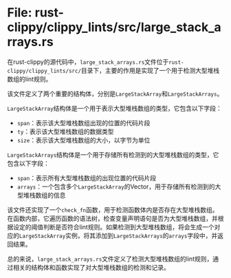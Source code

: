 # File: rust-clippy/clippy_lints/src/large_stack_arrays.rs

在rust-clippy的源代码中，`large_stack_arrays.rs`文件位于`rust-clippy/clippy_lints/src/`目录下，主要的作用是实现了一个用于检测大型堆栈数组的lint规则。

该文件定义了两个重要的结构体，分别是`LargeStackArray`和`LargeStackArrays`。

`LargeStackArray`结构体是一个用于表示大型堆栈数组的类型，它包含以下字段：
- `span`：表示该大型堆栈数组出现的位置的代码片段
- `ty`：表示该大型堆栈数组的数据类型
- `size`：表示该大型堆栈数组的大小，以字节为单位

`LargeStackArrays`结构体是一个用于存储所有检测到的大型堆栈数组的类型，它包含以下字段：
- `span`：表示所有大型堆栈数组的出现位置的代码片段
- `arrays`：一个包含多个`LargeStackArray`的Vector，用于存储所有检测到的大型堆栈数组的信息

该文件还实现了一个`check_fn`函数，用于检测函数体内是否存在大型堆栈数组。在函数内部，它遍历函数的语法树，检查变量声明语句是否为大型堆栈数组，并根据设定的阈值判断是否符合lint规则。如果检测到大型堆栈数组，将会生成一个对应的`LargeStackArray`实例，将其添加到`LargeStackArrays`的`arrays`字段中，并返回结果。

总的来说，`large_stack_arrays.rs`文件定义了检测大型堆栈数组的lint规则，通过相关的结构体和函数实现了对大型堆栈数组的检测和记录。


